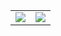 <div align="center">
  <table>
  <tr>
    <td valign="top"><img src="https://github-readme-stats.vercel.app/api?username=vinnie0612&show_icons=true&count_private=true&theme=tokyonight"/></td>
        <td valign="top"><img src="https://github-readme-stats.vercel.app/api/top-langs/?username=vinnie0612&layout=compact&show_icons=true&theme=tokyonight"/></td>
  </tr>
</table>
</div>
